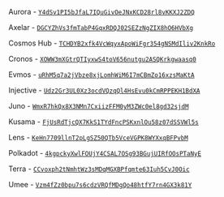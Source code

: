 Aurora - [`Y4dSv1PI5bJfaL7IQuGivOeJNxKCD28rl8vKKXJ2ZDQ`](https://arweave.net/Y4dSv1PI5bJfaL7IQuGivOeJNxKCD28rl8vKKXJ2ZDQ)

Axelar - [`DGCYZhVs3fmTabP4GqxRDQJ02SEZzNgZIX8hO6HVbXg`](https://arweave.net/DGCYZhVs3fmTabP4GqxRDQJ02SEZzNgZIX8hO6HVbXg)

Cosmos Hub - [`TCHDYB2xfk4VcWqyxApoWiFgr354gNSMdIliv2KnkRo`](https://arweave.net/TCHDYB2xfk4VcWqyxApoWiFgr354gNSMdIliv2KnkRo)

Cronos - [`XOWW3mXGtrQTIyxwS4toV656nutgu2ASQKrkgwaasq0`](https://arweave.net/XOWW3mXGtrQTIyxwS4toV656nutgu2ASQKrkgwaasq0)

Evmos - [`uRhM5q7a2jVbze8xjLomhWiM6I7mCBmZo16xzsMaKtA`](https://arweave.net/uRhM5q7a2jVbze8xjLomhWiM6I7mCBmZo16xzsMaKtA)

Injective - [`Udz2Gr3UL0Xz3ocdVQzqQl4HsEvu0kCmRPPEKH1BdXA`](https://arweave.net/Udz2Gr3UL0Xz3ocdVQzqQl4HsEvu0kCmRPPEKH1BdXA)

Juno - [`WmxR7hkQx8X3NMn7CxiizFFM0yM3ZWc0el8gd32sjdM`](https://arweave.net/WmxR7hkQx8X3NMn7CxiizFFM0yM3ZWc0el8gd32sjdM)

Kusama - [`FjUsRdTjcQX7KkS1TYdFncPSKxnlOu58z07dSSVWl5s`](https://arweave.net/FjUsRdTjcQX7KkS1TYdFncPSKxnlOu58z07dSSVWl5s)

Lens - [`KeHn7709llnT2pLgSZ50QTb5VceVGPK8WYXxqBFPvbM`](https://arweave.net/KeHn7709llnT2pLgSZ50QTb5VceVGPK8WYXxqBFPvbM)

Polkadot - [`4kgpckyXwlFOUjY4CSAL7OSg93BGujUIRfOOsPTaNyE`](https://arweave.net/4kgpckyXwlFOUjY4CSAL7OSg93BGujUIRfOOsPTaNyE)

Terra - [`CCvoxph2tNmhtWz3sMDqMGXBPfqmte63Iuh5CvJ0Oic`](https://arweave.net/CCvoxph2tNmhtWz3sMDqMGXBPfqmte63Iuh5CvJ0Oic)

Umee - [`Vzm4fZz0bpu7s6cdzVRQfMDgQo48htfY7rn4GX3k81Y`](https://arweave.net/Vzm4fZz0bpu7s6cdzVRQfMDgQo48htfY7rn4GX3k81Y)
